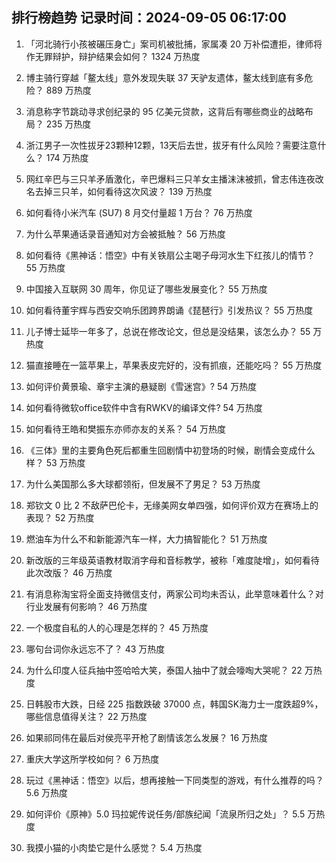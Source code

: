 
## 排行榜趋势 记录时间：2024-09-05 06:17:00
  
  1. 「河北骑行小孩被碾压身亡」案司机被批捕，家属凑 20 万补偿遭拒，律师将作无罪辩护，辩护结果会如何？ 1324 万热度
    
  2. 博主骑行穿越「鳌太线」意外发现失联 37 天驴友遗体，鳌太线到底有多危险？ 889 万热度
    
  3. 消息称字节跳动寻求创纪录的 95 亿美元贷款，这背后有哪些商业的战略布局？ 235 万热度
    
  4. 浙江男子一次性拔牙23颗种12颗，13天后去世，拔牙有什么风险？需要注意什么？ 174 万热度
    
  5. 网红辛巴与三只羊矛盾激化，辛巴爆料三只羊女主播沫沫被抓，曾志伟连夜改名去掉三只羊，如何看待这次风波？ 139 万热度
    
  6. 如何看待小米汽车 (SU7) 8 月交付量超 1 万台？ 76 万热度
    
  7. 为什么苹果通话录音通知对方会被抵触？ 56 万热度
    
  8. 如何看待《黑神话：悟空》中有关铁扇公主喝子母河水生下红孩儿的情节？ 55 万热度
    
  9. 中国接入互联网 30 周年，你见证了哪些发展变化？ 55 万热度
    
  10. 如何看待董宇辉与西安交响乐团跨界朗诵《琵琶行》引发热议？ 55 万热度
    
  11. 儿子博士延毕一年多了，总说在修改论文，但总是没结果，该怎么办？ 55 万热度
    
  12. 猫直接睡在一篮苹果上，苹果表皮完好的，没有抓痕，还能吃吗？ 55 万热度
    
  13. 如何评价黄景瑜、章宇主演的悬疑剧《雪迷宫》? 54 万热度
    
  14. 如何看待微软office软件中含有RWKV的编译文件? 54 万热度
    
  15. 如何看待王皓和樊振东亦师亦友的关系？ 54 万热度
    
  16. 《三体》里的主要角色死后都重生回剧情中初登场的时候，剧情会变成什么样？ 53 万热度
    
  17. 为什么美国那么多大球都领衔，但发展不了男足？ 53 万热度
    
  18. 郑钦文 0 比 2 不敌萨巴伦卡，无缘美网女单四强，如何评价双方在赛场上的表现？ 52 万热度
    
  19. 燃油车为什么不和新能源汽车一样，大力搞智能化？ 51 万热度
    
  20. 新改版的三年级英语教材取消字母和音标教学，被称「难度陡增」，如何看待此次改版？ 46 万热度
    
  21. 有消息称淘宝将全面支持微信支付，两家公司均未否认，此举意味着什么？对行业发展有何影响？ 46 万热度
    
  22. 一个极度自私的人的心理是怎样的？ 45 万热度
    
  23. 哪句台词你永远忘不了？ 43 万热度
    
  24. 为什么印度人征兵抽中签哈哈大笑，泰国人抽中了就会嚎啕大哭呢？ 22 万热度
    
  25. 日韩股市大跌，日经 225 指数跌破 37000 点，韩国SK海力士一度跌超9%，哪些信息值得关注？ 22 万热度
    
  26. 如果祁同伟在最后对侯亮平开枪了剧情该怎么发展？ 16 万热度
    
  27. 重庆大学这所学校如何？ 6 万热度
    
  28. 玩过《黑神话：悟空》以后，想再接触一下同类型的游戏，有什么推荐的吗？ 5.6 万热度
    
  29. 如何评价《原神》5.0 玛拉妮传说任务/部族纪闻「流泉所归之处」？ 5.5 万热度
    
  30. 我摸小猫的小肉垫它是什么感觉？ 5.4 万热度
    
